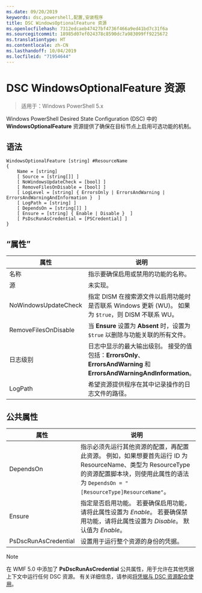 ```yaml
---
ms.date: 09/20/2019
keywords: dsc,powershell,配置,安装程序
title: DSC WindowsOptionalFeature 资源
ms.openlocfilehash: 7312edcaeb47427bf4736f466a9ed41bd7c31f6a
ms.sourcegitcommit: 18985d07ef024378c8590dc7a983099ff9225672
ms.translationtype: HT
ms.contentlocale: zh-CN
ms.lasthandoff: 10/04/2019
ms.locfileid: "71954644"
---
```

# <a name="dsc-windowsoptionalfeature-resource"></a>DSC WindowsOptionalFeature 资源

> 适用于：Windows PowerShell 5.x

Windows PowerShell Desired State Configuration (DSC) 中的 **WindowsOptionalFeature** 资源提供了确保在目标节点上启用可选功能的机制。

## <a name="syntax"></a>语法

```Syntax
WindowsOptionalFeature [string] #ResourceName
{
    Name = [string]
    [ Source = [string[]] ]
    [ NoWindowsUpdateCheck = [bool] ]
    [ RemoveFilesOnDisable = [bool] ]
    [ LogLevel = [string] { ErrorsOnly | ErrorsAndWarning | ErrorsAndWarningAndInformation }  ]
    [ LogPath = [string] ]
    [ DependsOn = [string[]] ]
    [ Ensure = [string] { Enable | Disable }  ]
    [ PsDscRunAsCredential = [PSCredential] ]
}
```

## <a name="properties"></a>“属性”

|属性 |说明 |
|---|---|
|名称 |指示要确保启用或禁用的功能的名称。 |
|源 |未实现。 |
|NoWindowsUpdateCheck |指定 DISM 在搜索源文件以启用功能时是否联系 Windows 更新 (WU)。 如果为 `$true`，则 DISM 不联系 WU。 |
|RemoveFilesOnDisable |当 **Ensure** 设置为 **Absent** 时，设置为 `$true` 以删除与功能关联的所有文件。 |
|日志级别 |日志中显示的最大输出级别。 接受的值包括：**ErrorsOnly**、**ErrorsAndWarning** 和 **ErrorsAndWarningAndInformation**。 |
|LogPath |希望资源提供程序在其中记录操作的日志文件的路径。 |

## <a name="common-properties"></a>公共属性

|属性 |说明 |
|---|---|
|DependsOn |指示必须先运行其他资源的配置，再配置此资源。 例如，如果想要首先运行 ID 为 ResourceName、类型为 ResourceType 的资源配置脚本块，则使用此属性的语法为 `DependsOn = "[ResourceType]ResourceName"`。 |
|Ensure |指定是否启用功能。 若要确保启用功能，请将此属性设置为 _Enable_。 若要确保禁用功能，请将此属性设置为 _Disable_。 默认值为 _Enable_。 |
|PsDscRunAsCredential |设置用于运行整个资源的身份的凭据。 |

> [!NOTE]
> 在 WMF 5.0 中添加了 **PsDscRunAsCredential** 公共属性，用于允许在其他凭据上下文中运行任何 DSC 资源。 有关详细信息，请参阅[将凭据与 DSC 资源配合使用](../../../configurations/runasuser.md)。